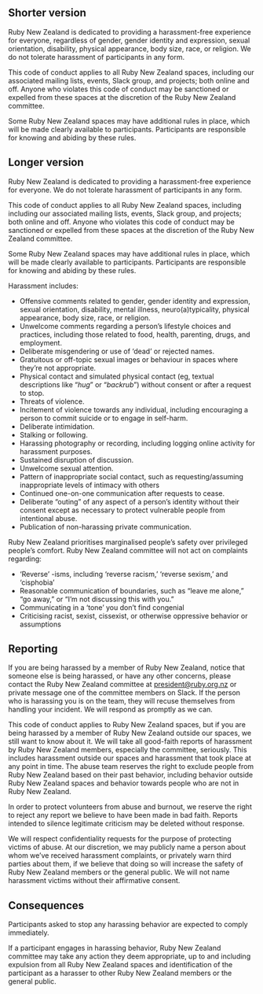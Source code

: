 ## Shorter version

Ruby New Zealand is dedicated to providing a harassment-free experience for everyone, regardless of gender, gender identity and expression, sexual orientation, disability, physical appearance, body size, race, or religion. We do not tolerate harassment of participants in any form.

This code of conduct applies to all Ruby New Zealand spaces, including our associated mailing lists, events, Slack group, and projects; both online and off. Anyone who violates this code of conduct may be sanctioned or expelled from these spaces at the discretion of the Ruby New Zealand committee.

Some Ruby New Zealand spaces may have additional rules in place, which will be made clearly available to participants. Participants are responsible for knowing and abiding by these rules.

## Longer version

Ruby New Zealand is dedicated to providing a harassment-free experience for everyone. We do not tolerate harassment of participants in any form.

This code of conduct applies to all Ruby New Zealand spaces, including including our associated mailing lists, events, Slack group, and projects; both online and off. Anyone who violates this code of conduct may be sanctioned or expelled from these spaces at the discretion of the Ruby New Zealand committee.

Some Ruby New Zealand spaces may have additional rules in place, which will be made clearly available to participants. Participants are responsible for knowing and abiding by these rules.

Harassment includes:

* Offensive comments related to gender, gender identity and expression, sexual orientation, disability, mental illness, neuro(a)typicality, physical appearance, body size, race, or religion.
* Unwelcome comments regarding a person’s lifestyle choices and practices, including those related to food, health, parenting, drugs, and employment.
* Deliberate misgendering or use of ‘dead’ or rejected names.
* Gratuitous or off-topic sexual images or behaviour in spaces where they’re not appropriate.
* Physical contact and simulated physical contact (eg, textual descriptions like “*hug*” or “*backrub*”) without consent or after a request to stop.
* Threats of violence.
* Incitement of violence towards any individual, including encouraging a person to commit suicide or to engage in self-harm.
* Deliberate intimidation.
* Stalking or following.
* Harassing photography or recording, including logging online activity for harassment purposes.
* Sustained disruption of discussion.
* Unwelcome sexual attention.
* Pattern of inappropriate social contact, such as requesting/assuming inappropriate levels of intimacy with others
* Continued one-on-one communication after requests to cease.
* Deliberate “outing” of any aspect of a person’s identity without their consent except as necessary to protect vulnerable people from intentional abuse.
* Publication of non-harassing private communication. 

Ruby New Zealand prioritises marginalised people’s safety over privileged people’s comfort. Ruby New Zealand committee will not act on complaints regarding:

* ‘Reverse’ -isms, including ‘reverse racism,’ ‘reverse sexism,’ and ‘cisphobia’
* Reasonable communication of boundaries, such as “leave me alone,” “go away,” or “I’m not discussing this with you.”
* Communicating in a ‘tone’ you don’t find congenial
* Criticising racist, sexist, cissexist, or otherwise oppressive behavior or assumptions 

## Reporting

If you are being harassed by a member of Ruby New Zealand, notice that someone else is being harassed, or have any other concerns, please contact the Ruby New Zealand committee at president@ruby.org.nz or private message one of the committee members on Slack. If the person who is harassing you is on the team, they will recuse themselves from handling your incident. We will respond as promptly as we can.

This code of conduct applies to Ruby New Zealand spaces, but if you are being harassed by a member of Ruby New Zealand outside our spaces, we still want to know about it. We will take all good-faith reports of harassment by Ruby New Zealand members, especially the committee, seriously. This includes harassment outside our spaces and harassment that took place at any point in time. The abuse team reserves the right to exclude people from Ruby New Zealand based on their past behavior, including behavior outside Ruby New Zealand spaces and behavior towards people who are not in Ruby New Zealand.

In order to protect volunteers from abuse and burnout, we reserve the right to reject any report we believe to have been made in bad faith. Reports intended to silence legitimate criticism may be deleted without response.

We will respect confidentiality requests for the purpose of protecting victims of abuse. At our discretion, we may publicly name a person about whom we’ve received harassment complaints, or privately warn third parties about them, if we believe that doing so will increase the safety of Ruby New Zealand members or the general public. We will not name harassment victims without their affirmative consent.

## Consequences

Participants asked to stop any harassing behavior are expected to comply immediately.

If a participant engages in harassing behavior, Ruby New Zealand committee may take any action they deem appropriate, up to and including expulsion from all Ruby New Zealand spaces and identification of the participant as a harasser to other Ruby New Zealand members or the general public. 
